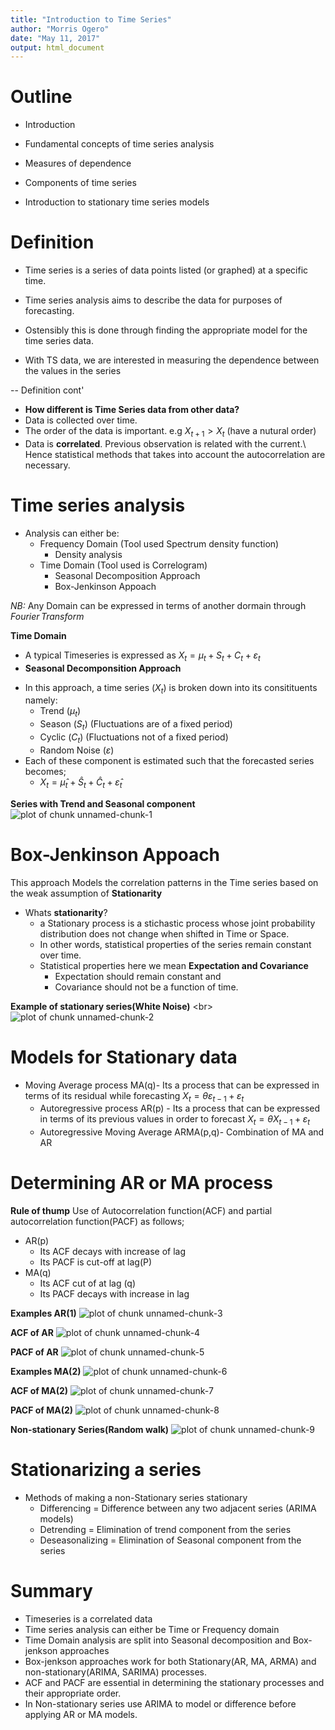 ```yaml
---
title: "Introduction to Time Series"
author: "Morris Ogero"
date: "May 11, 2017"
output: html_document
---
```


# Outline

- Introduction

- Fundamental concepts of time series analysis

- Measures of dependence

- Components of time series

- Introduction to stationary time series models




# Definition
- Time series is a series of data points listed (or graphed) at a specific time.

- Time series analysis aims to describe the data for purposes of forecasting.

- Ostensibly this is done through finding the appropriate model for the time series data.

- With TS data, we are interested in measuring the dependence between the values in the series



-- Definition cont'
- **How different is Time Series data from other data?**
- Data is collected over time.
- The order of the data is important. e.g $X_{t+1}> X_t$  (have a nutural order)
- Data is **correlated**. Previous observation is related with the current.\\
Hence statistical methods that takes into account the autocorrelation are necessary.


# Time series analysis

* Analysis can either be:
  * Frequency Domain (Tool used Spectrum density function)
     + Density analysis
  * Time Domain (Tool used is Correlogram)
     + Seasonal Decomposition Approach
     + Box-Jenkinson Appoach

$\textit{NB:}$ Any Domain can be expressed in terms of another dormain through $Fourier\,Transform$


**Time Domain**
- A typical Timeseries is expressed as $X_t= \mu_t + S_t + C_t + \varepsilon_t$
- **Seasonal Decomponsition Approach**
* In this approach, a time series  $(X_t)$  is broken down into its consitituents namely:
     + Trend  $(\mu_t)$
     + Season  $(S_t)$ (Fluctuations are of a fixed period)
     + Cyclic  $(C_t)$  (Fluctuations not of a fixed period)
     + Random Noise  $(\varepsilon)$
* Each of these component is estimated  such that the forecasted series becomes;
     + $X_t= \hat \mu_t + \hat S_t + \hat C_t + \hat \varepsilon_t$


**Series with Trend and Seasonal component**
![plot of chunk unnamed-chunk-1](figure/unnamed-chunk-1-1.png)



# Box-Jenkinson Appoach
This approach Models the correlation patterns in the Time series based on the weak assumption of **Stationarity**
* Whats __stationarity__?
    + a Stationary process is a stichastic process whose joint probability distribution does not change when shifted in Time or Space.
    + In other words, statistical properties of the series remain constant over time.
    + Statistical properties here we mean **Expectation and  Covariance**
        + Expectation should remain constant and
        + Covariance should not be a function of time.


**Example of stationary series(White Noise)**
<br\>
![plot of chunk unnamed-chunk-2](figure/unnamed-chunk-2-1.png)


# Models for Stationary data
   - Moving Average process MA(q)- Its a process that can be expressed in terms of its residual while                   forecasting  $X_t=\theta \varepsilon_{t-1}+ \varepsilon_t$
     - Autoregressive process AR(p) - Its a process that can be expressed in terms of its previous               values in order to forecast     $X_t=\theta X_{t-1}+ \varepsilon_t$
     - Autoregressive Moving Average ARMA(p,q)- Combination of MA and AR


# Determining AR or MA process

**Rule of thump**
Use of Autocorrelation function(ACF) and partial autocorrelation function(PACF) as follows;
* AR(p)
     + Its ACF decays with increase of lag
     + Its PACF is cut-off at lag(P)
* MA(q)
     + Its ACF cut of at lag (q)
     + Its PACF decays with increase in lag


**Examples AR(1)**
![plot of chunk unnamed-chunk-3](figure/unnamed-chunk-3-1.png)


**ACF of AR**
![plot of chunk unnamed-chunk-4](figure/unnamed-chunk-4-1.png)


**PACF of AR**
![plot of chunk unnamed-chunk-5](figure/unnamed-chunk-5-1.png)


**Examples MA(2)**
![plot of chunk unnamed-chunk-6](figure/unnamed-chunk-6-1.png)


**ACF of MA(2)**
![plot of chunk unnamed-chunk-7](figure/unnamed-chunk-7-1.png)


**PACF of MA(2)**
![plot of chunk unnamed-chunk-8](figure/unnamed-chunk-8-1.png)


**Non-stationary Series(Random walk)**
![plot of chunk unnamed-chunk-9](figure/unnamed-chunk-9-1.png)


# Stationarizing a series

* Methods of making a non-Stationary series stationary
   + Differencing = Difference between any two adjacent series (ARIMA models)
   + Detrending = Elimination of trend component from the series
   + Deseasonalizing = Elimination of Seasonal component from the series



# Summary
- Timeseries is a correlated data
- Time series analysis can either be Time or Frequency domain
- Time Domain analysis are split into Seasonal decomposition and Box-jenkson approaches
- Box-jenkson approaches work for both Stationary(AR, MA, ARMA) and  non-stationary(ARIMA, SARIMA) processes.
- ACF and PACF are essential in determining the stationary processes and their appropriate order.
- In Non-stationary series use ARIMA to model or difference before applying AR or MA models.

